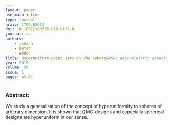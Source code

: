 ```yaml
---
layout: paper
use_math : true
type: journal
arxiv: 1709.02613
doi: 10.1007/s00365-018-9432-8
journal: ca
authors:
    - johann
    - peter
    - wöden
title: Hyperuniform point sets on the sphere&#58; deterministic aspects
year: 2019
volume: 50
issue: 1
pages: 45-61
---
```

### Abstract:

We study a generalisation of the concept of hyperuniformity to spheres of arbitrary dimension. It is shown that QMC-designs and especially spherical designs are hyperuniform in our sense.
